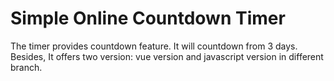 # Simple Online Countdown Timer

The timer provides countdown feature. It will countdown from 3 days.
Besides, It offers two version: vue version and javascript version in different branch.

